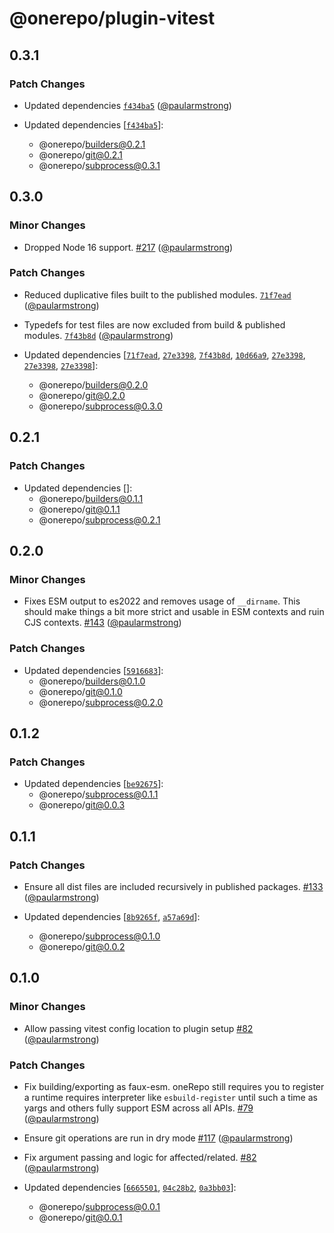 # @onerepo/plugin-vitest

## 0.3.1

### Patch Changes

- Updated dependencies [`f434ba5`](https://github.com/paularmstrong/onerepo/commit/f434ba58f4d3de366697d367449440320d0a12a7) ([@paularmstrong](https://github.com/paularmstrong))

- Updated dependencies [[`f434ba5`](https://github.com/paularmstrong/onerepo/commit/f434ba58f4d3de366697d367449440320d0a12a7)]:
  - @onerepo/builders@0.2.1
  - @onerepo/git@0.2.1
  - @onerepo/subprocess@0.3.1

## 0.3.0

### Minor Changes

- Dropped Node 16 support. [#217](https://github.com/paularmstrong/onerepo/pull/217) ([@paularmstrong](https://github.com/paularmstrong))

### Patch Changes

- Reduced duplicative files built to the published modules. [`71f7ead`](https://github.com/paularmstrong/onerepo/commit/71f7eadc31effa5e92cb499efff8fe8317f7c01b) ([@paularmstrong](https://github.com/paularmstrong))

- Typedefs for test files are now excluded from build & published modules. [`7f43b8d`](https://github.com/paularmstrong/onerepo/commit/7f43b8d0682917a1cca9f80d9c2ece7b58cfe4b9) ([@paularmstrong](https://github.com/paularmstrong))

- Updated dependencies [[`71f7ead`](https://github.com/paularmstrong/onerepo/commit/71f7eadc31effa5e92cb499efff8fe8317f7c01b), [`27e3398`](https://github.com/paularmstrong/onerepo/commit/27e3398383e300293938b3a0154315b0ad887f89), [`7f43b8d`](https://github.com/paularmstrong/onerepo/commit/7f43b8d0682917a1cca9f80d9c2ece7b58cfe4b9), [`10d66a9`](https://github.com/paularmstrong/onerepo/commit/10d66a9b93d6824a89915aa6e1ff3feeebcad91b), [`27e3398`](https://github.com/paularmstrong/onerepo/commit/27e3398383e300293938b3a0154315b0ad887f89), [`27e3398`](https://github.com/paularmstrong/onerepo/commit/27e3398383e300293938b3a0154315b0ad887f89), [`27e3398`](https://github.com/paularmstrong/onerepo/commit/27e3398383e300293938b3a0154315b0ad887f89)]:
  - @onerepo/builders@0.2.0
  - @onerepo/git@0.2.0
  - @onerepo/subprocess@0.3.0

## 0.2.1

### Patch Changes

- Updated dependencies []:
  - @onerepo/builders@0.1.1
  - @onerepo/git@0.1.1
  - @onerepo/subprocess@0.2.1

## 0.2.0

### Minor Changes

- Fixes ESM output to es2022 and removes usage of `__dirname`. This should make things a bit more strict and usable in ESM contexts and ruin CJS contexts. [#143](https://github.com/paularmstrong/onerepo/pull/143) ([@paularmstrong](https://github.com/paularmstrong))

### Patch Changes

- Updated dependencies [[`5916683`](https://github.com/paularmstrong/onerepo/commit/59166834467f9bf3427c7bdca91776cc228e9002)]:
  - @onerepo/builders@0.1.0
  - @onerepo/git@0.1.0
  - @onerepo/subprocess@0.2.0

## 0.1.2

### Patch Changes

- Updated dependencies [[`be92675`](https://github.com/paularmstrong/onerepo/commit/be926755919bd80a78126acfe2d38421eceeb16d)]:
  - @onerepo/subprocess@0.1.1
  - @onerepo/git@0.0.3

## 0.1.1

### Patch Changes

- Ensure all dist files are included recursively in published packages. [#133](https://github.com/paularmstrong/onerepo/pull/133) ([@paularmstrong](https://github.com/paularmstrong))

- Updated dependencies [[`8b9265f`](https://github.com/paularmstrong/onerepo/commit/8b9265fedc1cb6f9bd3d62e5d8af71e40ba4bb51), [`a57a69d`](https://github.com/paularmstrong/onerepo/commit/a57a69d7813bd2f965b0f00af366204637b6f81e)]:
  - @onerepo/subprocess@0.1.0
  - @onerepo/git@0.0.2

## 0.1.0

### Minor Changes

- Allow passing vitest config location to plugin setup [#82](https://github.com/paularmstrong/onerepo/pull/82) ([@paularmstrong](https://github.com/paularmstrong))

### Patch Changes

- Fix building/exporting as faux-esm. oneRepo still requires you to register a runtime requires interpreter like `esbuild-register` until such a time as yargs and others fully support ESM across all APIs. [#79](https://github.com/paularmstrong/onerepo/pull/79) ([@paularmstrong](https://github.com/paularmstrong))

- Ensure git operations are run in dry mode [#117](https://github.com/paularmstrong/onerepo/pull/117) ([@paularmstrong](https://github.com/paularmstrong))

- Fix argument passing and logic for affected/related. [#82](https://github.com/paularmstrong/onerepo/pull/82) ([@paularmstrong](https://github.com/paularmstrong))

- Updated dependencies [[`6665501`](https://github.com/paularmstrong/onerepo/commit/66655015d6285b754a69fa9e453d81506de883f0), [`04c28b2`](https://github.com/paularmstrong/onerepo/commit/04c28b21b90a2f3306ecb2daacb81f59cadc9bdc), [`0a3bb03`](https://github.com/paularmstrong/onerepo/commit/0a3bb03d0e33b2ac9505d43d9a2f0b87443e88f1)]:
  - @onerepo/subprocess@0.0.1
  - @onerepo/git@0.0.1

